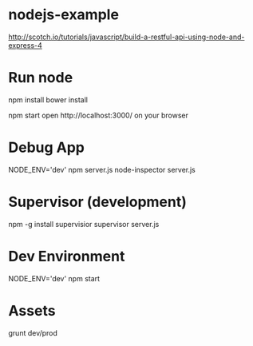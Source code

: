 nodejs-example
==============
http://scotch.io/tutorials/javascript/build-a-restful-api-using-node-and-express-4

Run node
==============
npm install
bower install

npm start
open http://localhost:3000/ on your browser

Debug App
==============
NODE_ENV='dev' npm server.js
node-inspector server.js

Supervisor (development)
==============
npm -g install supervisior
supervisor server.js

Dev Environment
==============
NODE_ENV='dev' npm start

Assets
==============
grunt dev/prod